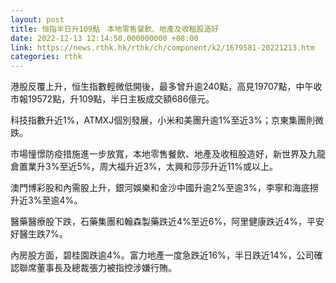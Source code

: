 ```yaml
---
layout: post
title: 恒指半日升109點　本地零售餐飲、地產及收租股造好
date: 2022-12-13 12:14:50.000000000 +08:00
link: https://news.rthk.hk/rthk/ch/component/k2/1679581-20221213.htm
categories: rthk
---
```


港股反覆上升，恒生指數輕微低開後，最多曾升逾240點，高見19707點，中午收市報19572點，升109點，半日主板成交額686億元。

科技指數升近1%，ATMXJ個別發展，小米和美團升逾1%至近3%；京東集團則微跌。

市場憧憬防疫措施進一步放寬，本地零售餐飲、地產及收租股造好，新世界及九龍倉置業升3%至近5%，周大福升近3%，太興和莎莎升近11%或以上。

澳門博彩股和內需股上升，銀河娛樂和金沙中國升逾2%至逾3%，李寧和海底撈升近3%至逾4%。

醫藥醫療股下跌，石藥集團和翰森製藥跌近4%至近6%，阿里健康跌近4%，平安好醫生跌7%。

內房股方面，碧桂園跌逾4%。富力地產一度急跌近16%，半日跌近14%，公司確認聯席董事長及總裁張力被指控涉嫌行賄。
